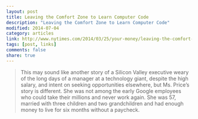 ```yaml
---
layout: post
title: Leaving the Comfort Zone to Learn Computer Code
description: "Leaving the Comfort Zone to Learn Computer Code"
modified: 2014-07-04
category: articles
link: http://www.nytimes.com/2014/03/25/your-money/leaving-the-comfort-zone-to-learn-computer-code.html
tags: [post, links]
comments: false
share: true
---
```


> This may sound like another story of a Silicon Valley executive weary of the long days of a manager at a technology giant, despite the high salary, and intent on seeking opportunities elsewhere, but Ms. Price’s story is different. She was not among the early Google employees who could take their millions and never work again. She was 57, married with three children and two grandchildren and had enough money to live for six months without a paycheck.
